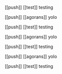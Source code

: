 [[push]] [[test]] testing

[[push]] [[agorans]] yolo

[[push]] [[test]] testing

[[push]] [[agorans]] yolo

[[push]] [[test]] testing

[[push]] [[agorans]] yolo

[[push]] [[test]] testing